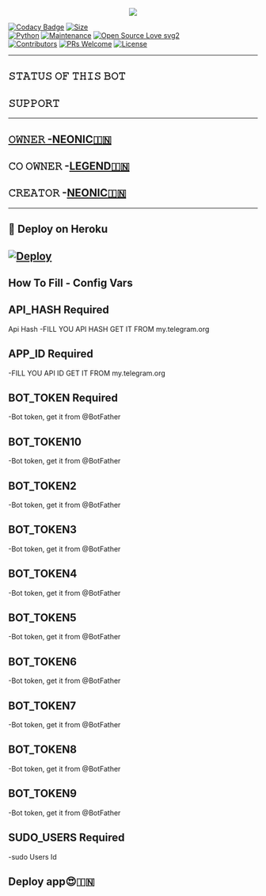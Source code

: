<p align="center">
  <img src="https://telegra.ph/file/47936310360746ffdc2fe.jpg">
</p>


[![Codacy Badge](https://api.codacy.com/project/badge/Grade/f7c51539e67b483bb8d7749acca51d3a)]()
[![Size](https://img.shields.io/github/repo-size/dangerousjatt/SpamBot-2.0?style=flat-square&color=green)]()   
[![Python](https://img.shields.io/badge/Python-v3.9-blue)]()
[![Maintenance](https://img.shields.io/badge/Maintained%3F-yes-green.svg)]()
[![Open Source Love svg2](https://badges.frapsoft.com/os/v2/open-source.svg?v=103)]()   
[![Contributors](https://img.shields.io/github/contributors/dangerousjatt/SpamBot-2.0?style=flat-square&color=green)]()
[![PRs Welcome](https://img.shields.io/badge/PRs-welcome-brightgreen.svg?style=flat-square)]()
[![License](https://img.shields.io/badge/License-AGPL-blue)]()

----

## 𝚂𝚃𝙰𝚃𝚄𝚂 𝙾𝙵 𝚃𝙷𝙸𝚂 𝙱𝙾𝚃 
<p align="left"><a </

-------------------------------------------------

## 𝚂𝚄𝙿𝙿𝙾𝚁𝚃 
                          
<a href="https://t.me/we_are_legendss">
<a href="https://t.me/Englishhindichattingroom">

-------------------------------------------------
## 𝙾𝚆𝙽𝙴𝚁 -[NEONIC🇮🇳](https://t.me/unreal_hun_bro)
## 𝙲𝙾 𝙾𝚆𝙽𝙴𝚁 -[LEGEND🇮🇳](https://t.me/LEGEND_EXPRESS)
## 𝙲𝚁𝙴𝙰𝚃𝙾𝚁 -[NEONIC🇮🇳](https://t.me/unreal_hun_bro)
-------------------------------------------------

## 🚀 Deploy on Heroku 
[![Deploy](https://telegra.ph/file/5e9666867734fc1bd3204.jpg)](https://heroku.com/deploy?https://github.com/UNREALBOT12/D3V1L-OP-SPAM-BOT)
------------------------------------------------

## How To Fill - Config Vars

## API_HASH Required
Api Hash
-FILL YOU API HASH GET IT FROM my.telegram.org

## APP_ID Required
-FILL YOU API ID GET IT FROM my.telegram.org

## BOT_TOKEN Required
-Bot token, get it from @BotFather

## BOT_TOKEN10
-Bot token, get it from @BotFather

## BOT_TOKEN2
-Bot token, get it from @BotFather

## BOT_TOKEN3
-Bot token, get it from @BotFather

## BOT_TOKEN4
-Bot token, get it from @BotFather

## BOT_TOKEN5
-Bot token, get it from @BotFather

## BOT_TOKEN6
-Bot token, get it from @BotFather

## BOT_TOKEN7
-Bot token, get it from @BotFather

## BOT_TOKEN8
-Bot token, get it from @BotFather

## BOT_TOKEN9
-Bot token, get it from @BotFather

## SUDO_USERS Required
-sudo Users Id

## Deploy app😍🇮🇳
